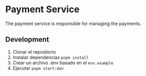 # Payment Service
The payment service is responsible for managing the payments.

## Development
1. Clonar el repositorio
2. Instalar dependencias `pnpm install`
3. Crear un archivo .env basado en el `env.example`
5. Ejecutar `pnpm start:dev`

